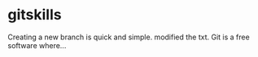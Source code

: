 # gitskills
Creating a new branch is quick and simple. modified the txt.
Git is a free software  where...
